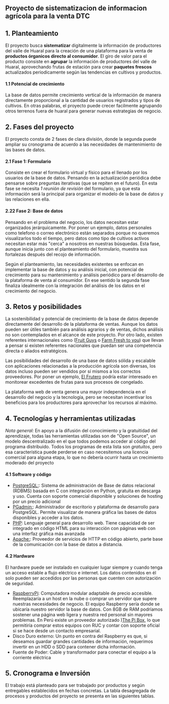 Proyecto de sistematizacion de informacion agrícola para la venta DTC
---
## 1. Planteamiento
El proyecto busca **sistematizar** digitalmente la información de productores del valle de Huaral para la creación de una plataforma para la venta de **productos órganicos directo al consumidor**. El giro de valor para el producto consiste en **agrupar** la información de productores del valle de Huaral, aprovechando frutas de estación para crear **paquetes frescos** actualizados periodicamente según las tendencias en cultivos y productos.

#### 1.1 Potencial de crecimiento
La base de datos permite crecimiento vertical de la información de manera directamente proporcional a la cantidad de usuarios registrados y tipos de cultivos. En otras palabras, el proyecto puede crecer facilmente agrupando otros terrenos fuera de huaral para generar nuevas estrategias de negocio.

## 2. Fases del proyecto
El proyecto consta de 2 fases de clara división, donde la segunda puede ampliar su cronograma de acuerdo a las necesidades de mantenimiento de las bases de datos.
#### 2.1 Fase 1: Formulario
Consiste en crear el formulario virtual y físico para el llenado por los usuarios de la base de datos. Pensando en la actualización periódica debe pensarse sobre preguntas iterativas (que se repiten en el futuro). En esta fase se necesita *1 reunión de revisión* del formulario, ya que esta información será la principal para organizar el modelo de la base de datos y las relaciones en ella. 

#### 2.22 Fase 2: Base de datos
Pensando en el problema del negocio, los datos necesitan estar organizados jerárquicamente. Por poner un ejemplo, datos personales como telefono o correo electrónico están separados porque no queremos visualizarlos todo el tiempo, pero datos como tipo de cultivos activos necesitan estar más "cerca" a nosotros en nuestras búsquedas. Esta fase, aunque inicia junto con el planteamiento del formulario, muestra sus fortalezas después del recojo de información.

Según el planteamiento, las necesidades existentes se enfocan en implementar la base de datos y su análisis inicial, con potencial de crecimiento para su mantenimiento y análisis periódico para el desarrollo de la plataforma de venta al consumidor. En ese sentido la segunda fase finaliza idealmente con la integración del análisis de los datos en el crecimiento del negocio.

## 3. Retos y posibilidades
La sostenibilidad y potencial de crecimiento de la base de datos depende directamente del desarrollo de la plataforma de ventas. Aunque los datos pueden ser útiles también para análisis agrarios y de ventas, dichos análisis no son contemplados en el alcance de este proyecto. Por otro lado, existen referentes internacionales como ([Fruit Guys](https://fruitguys.com/) o [Farm Fresh to you](https://www.farmfreshtoyou.com/)) que llevan a pensar si existen referentes nacionales que puedan ser una competencia directa o aliados estratégicos.

Las posibilidades del desarrollo de una base de datos sólida y escalable con aplicaciones relacionadas a la producción agrícola son diversas, los datos incluso pueden ser vendidos por sí mismos a los correctos proveedores. Por poner un ejemplo, [El Frutero](https://www.elfrutero.pe/) podría estar interesado en monitorear excedentes de frutas para sus procesos de congelado. 

La plataforma web de venta genera una mayor independencia en el desarrollo del negocio y la tecnología, pero se necesitan incentivar los beneficios para los productores para aprovechar los recursos al máximo. 

## 4. Tecnologías y herramientas utilizadas
_Nota general:_ En apoyo a la difusión del conocimiento y la gratuitidad del aprendizaje, todas las herramientas utilizadas son de "Open Source", un modelo descentralizado en el que todos podemos acceder al código del programa distribuido. Todos los programas de esta lista son *gratuitos*, pero esa característica puede perderse en caso necesitemos una licencia comercial para alguna etapa, lo que no debería ocurrir hasta un crecimiento moderado del proyecto

#### 4.1 Software y código
* [PostgreSQL:](https://www.postgresql.org/): Sistema de administración de Base de datos relacional (RDBMS) basada en C con integración en Python, gratuita en descarga y uso. Cuenta con soporte comercial disponible y soluciones de hosting por un precio adicional
* [PGadmin:](https://www.pgadmin.org/): Administrador de escritorio y plataforma de desarrollo para PostgreSQL. Permite visualizar de manera gráfica las bases de datos disponibles y acceder a los datos.
* [PHP](https://www.php.net/): Lenguaje general para desarrollo web. Tiene capacidad de ser integrado en código HTML para su interacción con páginas web con una interfaz gráfica más avanzada
* [Apache:](https://httpd.apache.org/): Proveedor de servicios de HTTP en código abierto, parte base de la comunicación con la base de datos a distancia.

#### 4.2 Hardware
El hardware puede ser instalado en cualquier lugar siempre y cuando tenga un acceso estable a flujo eléctrico e internet. Los datos contenidos en él solo pueden ser accedidos por las personas que cuenten con autorización de seguridad.
* [RaspberryPi](https://www.raspberrypi.com/): Computadora modular adaptable de precio accesible. Reemplazaría a un host en la nube o comprar un servidor que supere nuestras necesidades de negocio. El equipo Raspberry sería donde se ubicaría nuestro servidor la base de datos. Con 8GB de RAM podríamos sostener una página web ligera y nuestra red personal sin mayores problemas. En Perú existe un proveedor autorizado )[The Pi Box](https://thepibox.pe/), lo que permitiría comprar estos equipos con RUC y contar con soporte oficial si se hace desde un contacto empresarial.
* Disco Duro externo: Un punto en contra del Raspberry es que, si deseamos guardar grandes cantidades de información, requerimos invertir en un HDD o SDD para contener dicha información.
* Fuente de Poder: Cable y transformador para conectar el equipo a la corriente eléctrica

## 5. Cronograma e Inversión
El trabajo está planteado para ser trabajado por productos y según entregables establecidos en fechas concretas. La tabla desagregada de procesos y productos del proyecto se presenta en las siguientes tablas.
